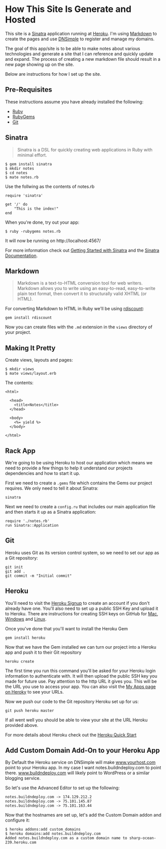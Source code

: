 # How This Site Is Generate and Hosted

This site is a [Sinatra](http://www.sinatrarb.com/) application running at [Heroku](http://heroku.com/). I'm using [Markdown](http://daringfireball.net/projects/markdown/) to create the pages and use [DNSimple](https://dnsimple.com/) to register and manage my domains.

The goal of this app/site is to be able to make notes about various technologies and generate a site that I can reference and quickly update and expand. The process of creating a new markdown file should result in a new page showing up on the site.

Below are instructions for how I set up the site.

## Pre-Requisites

These instructions assume you have already installed the following:

* [Ruby](http://www.ruby-lang.org/en/)
* [RubyGems](http://rubygems.org/)
* [Git](http://git-scm.com/)

## Sinatra

> Sinatra is a DSL for quickly creating web applications in Ruby with minimal effort.

	$ gem install sinatra
	$ mkdir notes
	$ cd notes
	$ mate notes.rb

Use the follwing as the contents of notes.rb

	require 'sinatra'

	get '/' do
  		"This is the index!"
	end

When you're done, try out your app:

	$ ruby -rubygems notes.rb

It will now be running on http://localhost:4567/

For more information check out [Getting Started with Sinatra](http://www.sinatrarb.com/intro) and the [Sinatra Documentation](http://www.sinatrarb.com/documentation).

## Markdown

> Markdown is a text-to-HTML conversion tool for web writers. Markdown allows you to write using an easy-to-read, easy-to-write plain text format, then convert it to structurally valid XHTML (or HTML).

For converting Markdown to HTML in Ruby we'll be using [rdiscount](https://github.com/rtomayko/rdiscount):

	gem install rdiscount

Now you can create files with the `.md` extension in the `views` directory of your project.

## Making It Pretty

Create views, layouts and pages:

	$ mkdir views
	$ mate views/layout.erb

The contents:

	<html>

	  <head>
		<title>Notes</title>
	  </head>

	  <body>
		<%= yield %>
	  </body>

	</html>

## Rack App

We're going to be using Heroku to host our application which means we need to provide a few things to help it understand our projects dependencies and how to start it up.

First we need to create a `.gems` file which contains the Gems our project requires. We only need to tell it about Sinatra:

	sinatra

Next we need to create a `config.ru` that includes our main application file and then starts it up as a Sinatra application:

	require './notes.rb'
	run Sinatra::Application

## Git

Heroku uses Git as its version control system, so we need to set our app as a Git repository:

	git init
	git add .
	git commit -m "Initial commit"

## Heroku

You'll need to visit the [Heroku Signup](http://api.heroku.com/signup) to create an account if you don't already have one. You'll also need to set up a public SSH Key and upload it to Heroku. There are instructions for creating SSH keys on GitHub for [Mac](http://help.github.com/mac-set-up-git/), [Windows](http://help.github.com/win-set-up-git/) and [Linux](http://help.github.com/linux-set-up-git/).

Once you've done that you'll want to install the Heroku Gem

	gem install heroku

Now that we have the Gem installed we can turn our project into a Heroku app and push it to their Git repository

	heroku create
	
The first time you run this command you'll be asked for your Heroku login information to authenticate with. It will then upload the public SSH key you made for future use. Pay attention to the http URL it gives you. This will be the URL you use to access your app. You can also visit the [My Apps page on Heroky](https://api.heroku.com/myapps) to see your URLs.

Now we push our code to the Git repository Heroku set up for us:
	
	git push heroku master

If all went well you should be able to view your site at the URL Heroku provided above.

For more details about Heroku check out the [Heroku Quick Start](http://devcenter.heroku.com/articles/quickstart)

## Add Custom Domain Add-On to your Heroku App

By Default the Heroku service on DNSimple will make www.yourhost.com point to your Heroku app. In my case I want notes.buildndeploy.com to point there. www.buildndeploy.com will likely point to WordPress or a similar blogging service.

So let's use the Advanced Editor to set up the following:

	notes.buildndeploy.com -> 174.129.212.2
	notes.buildndeploy.com -> 75.101.145.87
	notes.buildndeploy.com -> 75.101.163.44

Now that the hostnames are set up, let's add the Custom Domain addon and configure it:

	$ heroku addons:add custom_domains
	$ heroku domains:add notes.buildndeploy.com
	Added notes.buildndeploy.com as a custom domain name to sharp-ocean-239.heroku.com

